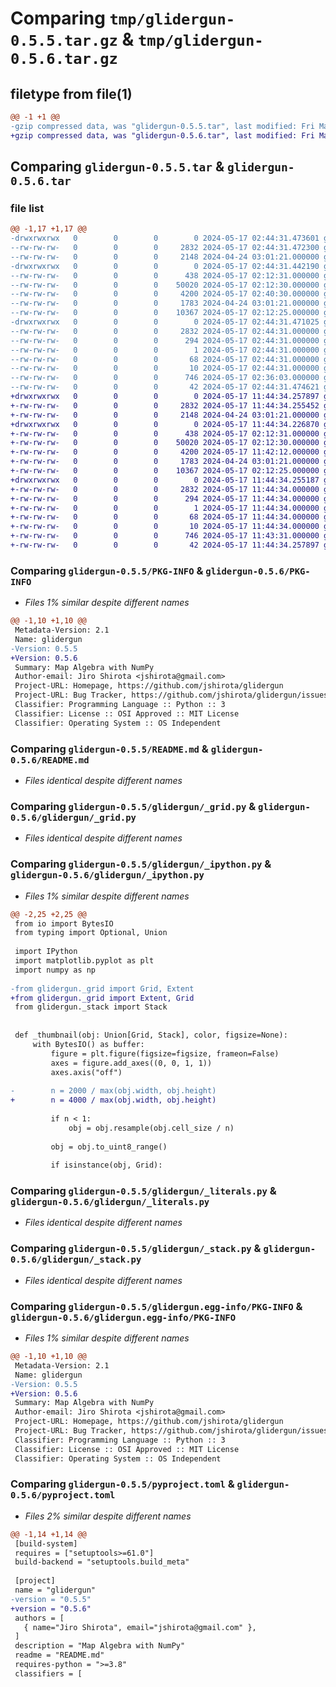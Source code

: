 # Comparing `tmp/glidergun-0.5.5.tar.gz` & `tmp/glidergun-0.5.6.tar.gz`

## filetype from file(1)

```diff
@@ -1 +1 @@
-gzip compressed data, was "glidergun-0.5.5.tar", last modified: Fri May 17 02:44:31 2024, max compression
+gzip compressed data, was "glidergun-0.5.6.tar", last modified: Fri May 17 11:44:34 2024, max compression
```

## Comparing `glidergun-0.5.5.tar` & `glidergun-0.5.6.tar`

### file list

```diff
@@ -1,17 +1,17 @@
-drwxrwxrwx   0        0        0        0 2024-05-17 02:44:31.473601 glidergun-0.5.5/
--rw-rw-rw-   0        0        0     2832 2024-05-17 02:44:31.472300 glidergun-0.5.5/PKG-INFO
--rw-rw-rw-   0        0        0     2148 2024-04-24 03:01:21.000000 glidergun-0.5.5/README.md
-drwxrwxrwx   0        0        0        0 2024-05-17 02:44:31.442190 glidergun-0.5.5/glidergun/
--rw-rw-rw-   0        0        0      438 2024-05-17 02:12:31.000000 glidergun-0.5.5/glidergun/__init__.py
--rw-rw-rw-   0        0        0    50020 2024-05-17 02:12:30.000000 glidergun-0.5.5/glidergun/_grid.py
--rw-rw-rw-   0        0        0     4200 2024-05-17 02:40:30.000000 glidergun-0.5.5/glidergun/_ipython.py
--rw-rw-rw-   0        0        0     1783 2024-04-24 03:01:21.000000 glidergun-0.5.5/glidergun/_literals.py
--rw-rw-rw-   0        0        0    10367 2024-05-17 02:12:25.000000 glidergun-0.5.5/glidergun/_stack.py
-drwxrwxrwx   0        0        0        0 2024-05-17 02:44:31.471025 glidergun-0.5.5/glidergun.egg-info/
--rw-rw-rw-   0        0        0     2832 2024-05-17 02:44:31.000000 glidergun-0.5.5/glidergun.egg-info/PKG-INFO
--rw-rw-rw-   0        0        0      294 2024-05-17 02:44:31.000000 glidergun-0.5.5/glidergun.egg-info/SOURCES.txt
--rw-rw-rw-   0        0        0        1 2024-05-17 02:44:31.000000 glidergun-0.5.5/glidergun.egg-info/dependency_links.txt
--rw-rw-rw-   0        0        0       68 2024-05-17 02:44:31.000000 glidergun-0.5.5/glidergun.egg-info/requires.txt
--rw-rw-rw-   0        0        0       10 2024-05-17 02:44:31.000000 glidergun-0.5.5/glidergun.egg-info/top_level.txt
--rw-rw-rw-   0        0        0      746 2024-05-17 02:36:03.000000 glidergun-0.5.5/pyproject.toml
--rw-rw-rw-   0        0        0       42 2024-05-17 02:44:31.474621 glidergun-0.5.5/setup.cfg
+drwxrwxrwx   0        0        0        0 2024-05-17 11:44:34.257897 glidergun-0.5.6/
+-rw-rw-rw-   0        0        0     2832 2024-05-17 11:44:34.255452 glidergun-0.5.6/PKG-INFO
+-rw-rw-rw-   0        0        0     2148 2024-04-24 03:01:21.000000 glidergun-0.5.6/README.md
+drwxrwxrwx   0        0        0        0 2024-05-17 11:44:34.226870 glidergun-0.5.6/glidergun/
+-rw-rw-rw-   0        0        0      438 2024-05-17 02:12:31.000000 glidergun-0.5.6/glidergun/__init__.py
+-rw-rw-rw-   0        0        0    50020 2024-05-17 02:12:30.000000 glidergun-0.5.6/glidergun/_grid.py
+-rw-rw-rw-   0        0        0     4200 2024-05-17 11:42:12.000000 glidergun-0.5.6/glidergun/_ipython.py
+-rw-rw-rw-   0        0        0     1783 2024-04-24 03:01:21.000000 glidergun-0.5.6/glidergun/_literals.py
+-rw-rw-rw-   0        0        0    10367 2024-05-17 02:12:25.000000 glidergun-0.5.6/glidergun/_stack.py
+drwxrwxrwx   0        0        0        0 2024-05-17 11:44:34.255187 glidergun-0.5.6/glidergun.egg-info/
+-rw-rw-rw-   0        0        0     2832 2024-05-17 11:44:34.000000 glidergun-0.5.6/glidergun.egg-info/PKG-INFO
+-rw-rw-rw-   0        0        0      294 2024-05-17 11:44:34.000000 glidergun-0.5.6/glidergun.egg-info/SOURCES.txt
+-rw-rw-rw-   0        0        0        1 2024-05-17 11:44:34.000000 glidergun-0.5.6/glidergun.egg-info/dependency_links.txt
+-rw-rw-rw-   0        0        0       68 2024-05-17 11:44:34.000000 glidergun-0.5.6/glidergun.egg-info/requires.txt
+-rw-rw-rw-   0        0        0       10 2024-05-17 11:44:34.000000 glidergun-0.5.6/glidergun.egg-info/top_level.txt
+-rw-rw-rw-   0        0        0      746 2024-05-17 11:43:31.000000 glidergun-0.5.6/pyproject.toml
+-rw-rw-rw-   0        0        0       42 2024-05-17 11:44:34.257897 glidergun-0.5.6/setup.cfg
```

### Comparing `glidergun-0.5.5/PKG-INFO` & `glidergun-0.5.6/PKG-INFO`

 * *Files 1% similar despite different names*

```diff
@@ -1,10 +1,10 @@
 Metadata-Version: 2.1
 Name: glidergun
-Version: 0.5.5
+Version: 0.5.6
 Summary: Map Algebra with NumPy
 Author-email: Jiro Shirota <jshirota@gmail.com>
 Project-URL: Homepage, https://github.com/jshirota/glidergun
 Project-URL: Bug Tracker, https://github.com/jshirota/glidergun/issues
 Classifier: Programming Language :: Python :: 3
 Classifier: License :: OSI Approved :: MIT License
 Classifier: Operating System :: OS Independent
```

### Comparing `glidergun-0.5.5/README.md` & `glidergun-0.5.6/README.md`

 * *Files identical despite different names*

### Comparing `glidergun-0.5.5/glidergun/_grid.py` & `glidergun-0.5.6/glidergun/_grid.py`

 * *Files identical despite different names*

### Comparing `glidergun-0.5.5/glidergun/_ipython.py` & `glidergun-0.5.6/glidergun/_ipython.py`

 * *Files 1% similar despite different names*

```diff
@@ -2,25 +2,25 @@
 from io import BytesIO
 from typing import Optional, Union
 
 import IPython
 import matplotlib.pyplot as plt
 import numpy as np
 
-from glidergun._grid import Grid, Extent
+from glidergun._grid import Extent, Grid
 from glidergun._stack import Stack
 
 
 def _thumbnail(obj: Union[Grid, Stack], color, figsize=None):
     with BytesIO() as buffer:
         figure = plt.figure(figsize=figsize, frameon=False)
         axes = figure.add_axes((0, 0, 1, 1))
         axes.axis("off")
 
-        n = 2000 / max(obj.width, obj.height)
+        n = 4000 / max(obj.width, obj.height)
 
         if n < 1:
             obj = obj.resample(obj.cell_size / n)
 
         obj = obj.to_uint8_range()
 
         if isinstance(obj, Grid):
```

### Comparing `glidergun-0.5.5/glidergun/_literals.py` & `glidergun-0.5.6/glidergun/_literals.py`

 * *Files identical despite different names*

### Comparing `glidergun-0.5.5/glidergun/_stack.py` & `glidergun-0.5.6/glidergun/_stack.py`

 * *Files identical despite different names*

### Comparing `glidergun-0.5.5/glidergun.egg-info/PKG-INFO` & `glidergun-0.5.6/glidergun.egg-info/PKG-INFO`

 * *Files 1% similar despite different names*

```diff
@@ -1,10 +1,10 @@
 Metadata-Version: 2.1
 Name: glidergun
-Version: 0.5.5
+Version: 0.5.6
 Summary: Map Algebra with NumPy
 Author-email: Jiro Shirota <jshirota@gmail.com>
 Project-URL: Homepage, https://github.com/jshirota/glidergun
 Project-URL: Bug Tracker, https://github.com/jshirota/glidergun/issues
 Classifier: Programming Language :: Python :: 3
 Classifier: License :: OSI Approved :: MIT License
 Classifier: Operating System :: OS Independent
```

### Comparing `glidergun-0.5.5/pyproject.toml` & `glidergun-0.5.6/pyproject.toml`

 * *Files 2% similar despite different names*

```diff
@@ -1,14 +1,14 @@
 [build-system]
 requires = ["setuptools>=61.0"]
 build-backend = "setuptools.build_meta"
 
 [project]
 name = "glidergun"
-version = "0.5.5"
+version = "0.5.6"
 authors = [
   { name="Jiro Shirota", email="jshirota@gmail.com" },
 ]
 description = "Map Algebra with NumPy"
 readme = "README.md"
 requires-python = ">=3.8"
 classifiers = [
```

